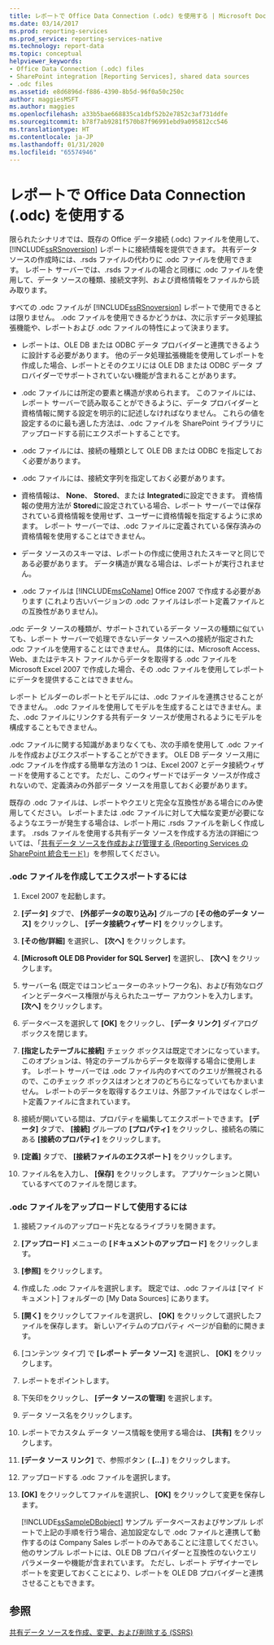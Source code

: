 ```yaml
---
title: レポートで Office Data Connection (.odc) を使用する | Microsoft Docs
ms.date: 03/14/2017
ms.prod: reporting-services
ms.prod_service: reporting-services-native
ms.technology: report-data
ms.topic: conceptual
helpviewer_keywords:
- Office Data Connection (.odc) files
- SharePoint integration [Reporting Services], shared data sources
- .odc files
ms.assetid: e8d6896d-f886-4390-8b5d-96f0a50c250c
author: maggiesMSFT
ms.author: maggies
ms.openlocfilehash: a33b5bae668835ca1dbf52b2e7852c3af731ddfe
ms.sourcegitcommit: b78f7ab9281f570b87f96991ebd9a095812cc546
ms.translationtype: HT
ms.contentlocale: ja-JP
ms.lasthandoff: 01/31/2020
ms.locfileid: "65574946"
---
```

# <a name="use-an-office-data-connection-odc-with-reports"></a>レポートで Office Data Connection (.odc) を使用する
  限られたシナリオでは、既存の Office データ接続 (.odc) ファイルを使用して、 [!INCLUDE[ssRSnoversion](../../includes/ssrsnoversion-md.md)] レポートに接続情報を提供できます。 共有データ ソースの作成時には、.rsds ファイルの代わりに .odc ファイルを使用できます。 レポート サーバーでは、.rsds ファイルの場合と同様に .odc ファイルを使用して、データ ソースの種類、接続文字列、および資格情報をファイルから読み取ります。  
  
 すべての .odc ファイルが [!INCLUDE[ssRSnoversion](../../includes/ssrsnoversion-md.md)] レポートで使用できるとは限りません。 .odc ファイルを使用できるかどうかは、次に示すデータ処理拡張機能や、レポートおよび .odc ファイルの特性によって決まります。  
  
-   レポートは、OLE DB または ODBC データ プロバイダーと連携できるように設計する必要があります。 他のデータ処理拡張機能を使用してレポートを作成した場合、レポートとそのクエリには OLE DB または ODBC データ プロバイダーでサポートされていない機能が含まれることがあります。  
  
-   .odc ファイルには所定の要素と構造が求められます。 このファイルには、レポート サーバーで読み取ることができるように、データ プロバイダーと資格情報に関する設定を明示的に記述しなければなりません。 これらの値を設定するのに最も適した方法は、.odc ファイルを SharePoint ライブラリにアップロードする前にエクスポートすることです。  
  
-   .odc ファイルには、接続の種類として OLE DB または ODBC を指定しておく必要があります。  
  
-   .odc ファイルには、接続文字列を指定しておく必要があります。  
  
-   資格情報は、 **None**、 **Stored**、または **Integrated**に設定できます。 資格情報の使用方法が **Stored**に設定されている場合、レポート サーバーでは保存されている資格情報を使用せず、ユーザーに資格情報を指定するように求めます。 レポート サーバーでは、.odc ファイルに定義されている保存済みの資格情報を使用することはできません。  
  
-   データ ソースのスキーマは、レポートの作成に使用されたスキーマと同じである必要があります。 データ構造が異なる場合は、レポートが実行されません。  
  
-   .odc ファイルは [!INCLUDE[msCoName](../../includes/msconame-md.md)] Office 2007 で作成する必要があります (これより古いバージョンの .odc ファイルはレポート定義ファイルとの互換性がありません)。  
  
 .odc データ ソースの種類が、サポートされているデータ ソースの種類に似ていても、レポート サーバーで処理できないデータ ソースへの接続が指定された .odc ファイルを使用することはできません。 具体的には、Microsoft Access、Web、またはテキスト ファイルからデータを取得する .odc ファイルを Microsoft Excel 2007 で作成した場合、その .odc ファイルを使用してレポートにデータを提供することはできません。  
  
 レポート ビルダーのレポートとモデルには、.odc ファイルを連携させることができません。 .odc ファイルを使用してモデルを生成することはできません。また、.odc ファイルにリンクする共有データ ソースが使用されるようにモデルを構成することもできません。  
  
 .odc ファイルに関する知識があまりなくても、次の手順を使用して .odc ファイルを作成およびエクスポートすることができます。 OLE DB データ ソース用に .odc ファイルを作成する簡単な方法の 1 つは、Excel 2007 とデータ接続ウィザードを使用することです。 ただし、このウィザードではデータ ソースが作成されないので、定義済みの外部データ ソースを用意しておく必要があります。  
  
 既存の .odc ファイルは、レポートやクエリと完全な互換性がある場合にのみ使用してください。 レポートまたは .odc ファイルに対して大幅な変更が必要になるようなエラーが発生する場合は、レポート用に .rsds ファイルを新しく作成します。 .rsds ファイルを使用する共有データ ソースを作成する方法の詳細については、「[共有データ ソースを作成および管理する (Reporting Services の SharePoint 統合モード)](https://msdn.microsoft.com/library/2d3428e4-a810-4e66-a287-ff18e57fad76)」を参照してください。  
  
### <a name="to-create-and-export-an-odc-file"></a>.odc ファイルを作成してエクスポートするには  
  
1.  Excel 2007 を起動します。  
  
2.  **[データ]** タブで、 **[外部データの取り込み]** グループの **[その他のデータ ソース]** をクリックし、 **[データ接続ウィザード]** をクリックします。  
  
3.  **[その他/詳細]** を選択し、 **[次へ]** をクリックします。  
  
4.  **[Microsoft OLE DB Provider for SQL Server]** を選択し、 **[次へ]** をクリックします。  
  
5.  サーバー名 (既定ではコンピューターのネットワーク名)、および有効なログインとデータベース権限が与えられたユーザー アカウントを入力します。 **[次へ]** をクリックします。  
  
6.  データベースを選択して **[OK]** をクリックし、 **[データ リンク]** ダイアログ ボックスを閉じます。  
  
7.  **[指定したテーブルに接続]** チェック ボックスは既定でオンになっています。 このオプションは、特定のテーブルからデータを取得する場合に使用します。 レポート サーバーでは .odc ファイル内のすべてのクエリが無視されるので、このチェック ボックスはオンとオフのどちらになっていてもかまいません。 レポートのデータを取得するクエリは、外部ファイルではなくレポート定義ファイルに含まれています。  
  
8.  接続が開いている間は、プロパティを編集してエクスポートできます。 **[データ]** タブで、 **[接続]** グループの **[プロパティ]** をクリックし、接続名の隣にある **[接続のプロパティ]** をクリックします。  
  
9. **[定義]** タブで、 **[接続ファイルのエクスポート]** をクリックします。  
  
10. ファイル名を入力し、 **[保存]** をクリックします。 アプリケーションと開いているすべてのファイルを閉じます。  
  
### <a name="to-upload-and-use-an-odc-file"></a>.odc ファイルをアップロードして使用するには  
  
1.  接続ファイルのアップロード先となるライブラリを開きます。  
  
2.  **[アップロード]** メニューの **[ドキュメントのアップロード]** をクリックします。  
  
3.  **[参照]** をクリックします。  
  
4.  作成した .odc ファイルを選択します。 既定では、.odc ファイルは [マイ ドキュメント] フォルダーの [My Data Sources] にあります。  
  
5.  **[開く]** をクリックしてファイルを選択し、 **[OK]** をクリックして選択したファイルを保存します。 新しいアイテムのプロパティ ページが自動的に開きます。  
  
6.  [コンテンツ タイプ] で **[レポート データ ソース]** を選択し、 **[OK]** をクリックします。  
  
7.  レポートをポイントします。  
  
8.  下矢印をクリックし、 **[データ ソースの管理]** を選択します。  
  
9. データ ソース名をクリックします。  
  
10. レポートでカスタム データ ソース情報を使用する場合は、 **[共有]** をクリックします。  
  
11. **[データ ソース リンク]** で、参照ボタン ( **[...]** ) をクリックします。  
  
12. アップロードする .odc ファイルを選択します。  
  
13. **[OK]** をクリックしてファイルを選択し、 **[OK]** をクリックして変更を保存します。  
  
     [!INCLUDE[ssSampleDBobject](../../includes/sssampledbobject-md.md)] サンプル データベースおよびサンプル レポートで上記の手順を行う場合、追加設定なしで .odc ファイルと連携して動作するのは Company Sales レポートのみであることに注意してください。 他のサンプル レポートには、OLE DB プロバイダーと互換性のないクエリ パラメーターや機能が含まれています。 ただし、レポート デザイナーでレポートを変更しておくことにより、レポートを OLE DB プロバイダーと連携させることもできます。  
  
## <a name="see-also"></a>参照  
 [共有データ ソースを作成、変更、および削除する &#40;SSRS&#41;](../../reporting-services/report-data/create-modify-and-delete-shared-data-sources-ssrs.md)  
  
  
